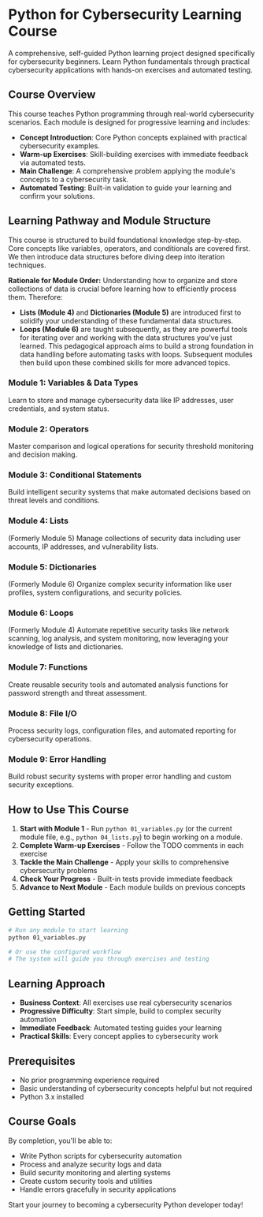 # Python for Cybersecurity Learning Course

A comprehensive, self-guided Python learning project designed specifically for cybersecurity beginners. Learn Python fundamentals through practical cybersecurity applications with hands-on exercises and automated testing.

## Course Overview

This course teaches Python programming through real-world cybersecurity scenarios. Each module is designed for progressive learning and includes:
- **Concept Introduction**: Core Python concepts explained with practical cybersecurity examples.
- **Warm-up Exercises**: Skill-building exercises with immediate feedback via automated tests.
- **Main Challenge**: A comprehensive problem applying the module's concepts to a cybersecurity task. 
- **Automated Testing**: Built-in validation to guide your learning and confirm your solutions.

## Learning Pathway and Module Structure

This course is structured to build foundational knowledge step-by-step. Core concepts like variables, operators, and conditionals are covered first. We then introduce data structures before diving deep into iteration techniques.

**Rationale for Module Order:**
Understanding how to organize and store collections of data is crucial before learning how to efficiently process them. Therefore:
- **Lists (Module 4)** and **Dictionaries (Module 5)** are introduced first to solidify your understanding of these fundamental data structures.
- **Loops (Module 6)** are taught subsequently, as they are powerful tools for iterating over and working with the data structures you've just learned.
This pedagogical approach aims to build a strong foundation in data handling before automating tasks with loops. Subsequent modules then build upon these combined skills for more advanced topics.

### Module 1: Variables & Data Types
Learn to store and manage cybersecurity data like IP addresses, user credentials, and system status.

### Module 2: Operators
Master comparison and logical operations for security threshold monitoring and decision making.

### Module 3: Conditional Statements
Build intelligent security systems that make automated decisions based on threat levels and conditions.

### Module 4: Lists
(Formerly Module 5)
Manage collections of security data including user accounts, IP addresses, and vulnerability lists.

### Module 5: Dictionaries
(Formerly Module 6)
Organize complex security information like user profiles, system configurations, and security policies.

### Module 6: Loops
(Formerly Module 4)
Automate repetitive security tasks like network scanning, log analysis, and system monitoring, now leveraging your knowledge of lists and dictionaries.

### Module 7: Functions
Create reusable security tools and automated analysis functions for password strength and threat assessment.

### Module 8: File I/O
Process security logs, configuration files, and automated reporting for cybersecurity operations.

### Module 9: Error Handling
Build robust security systems with proper error handling and custom security exceptions.

## How to Use This Course

1. **Start with Module 1** - Run `python 01_variables.py` (or the current module file, e.g., `python 04_lists.py`) to begin working on a module.
2. **Complete Warm-up Exercises** - Follow the TODO comments in each exercise
3. **Tackle the Main Challenge** - Apply your skills to comprehensive cybersecurity problems
4. **Check Your Progress** - Built-in tests provide immediate feedback
5. **Advance to Next Module** - Each module builds on previous concepts

## Getting Started

```bash
# Run any module to start learning
python 01_variables.py

# Or use the configured workflow
# The system will guide you through exercises and testing
```

## Learning Approach

- **Business Context**: All exercises use real cybersecurity scenarios
- **Progressive Difficulty**: Start simple, build to complex security automation
- **Immediate Feedback**: Automated testing guides your learning
- **Practical Skills**: Every concept applies to cybersecurity work

## Prerequisites

- No prior programming experience required
- Basic understanding of cybersecurity concepts helpful but not required
- Python 3.x installed

## Course Goals

By completion, you'll be able to:
- Write Python scripts for cybersecurity automation
- Process and analyze security logs and data
- Build security monitoring and alerting systems
- Create custom security tools and utilities
- Handle errors gracefully in security applications

Start your journey to becoming a cybersecurity Python developer today!
